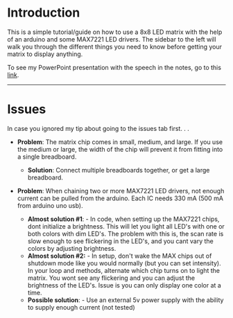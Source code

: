 # Introduction #

This is a simple tutorial/guide on how to use a 8x8 LED matrix with the help of an arduino and some MAX7221 LED drivers. The sidebar to the left will walk you through the different things you need to know before getting your matrix to display anything.

To see my PowerPoint presentation with the speech in the notes, go to this [link](http://ysm-1288cr3g2c.googlecode.com/files/8x8%20Dual%20Color.pptm).

---

# Issues #

In case you ignored my tip about going to the issues tab first. . .

  * **Problem**: The matrix chip comes in small, medium, and large. If you use the medium or large, the width of the chip will prevent it from fitting into a single breadboard.
    * **Solution**: Connect multiple breadboards together, or get a large breadboard.

  * **Problem**: When chaining two or more MAX7221 LED drivers, not enough current can be pulled from the arduino. Each IC needs 330 mA (500 mA from arduino uno usb).
    * **Almost solution #1**: - In code, when setting up the MAX7221 chips, dont initialize a brightness. This will let you light all LED's with one or both colors with dim LED's. The problem with this is, the scan rate is slow enough to see flickering in the LED's, and you cant vary the colors by adjusting brightness.
    * **Almost solution #2:** - In setup, don't wake the MAX chips out of shutdown mode like you would normally (but you can set intensity). In your loop and methods, alternate which chip turns on to light the matrix. You wont see any flickering and you can adjust the brightness of the LED's. Issue is you can only display one color at a time.
    * **Possible solution**: - Use an external 5v power supply with the ability to supply enough current (not tested)